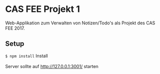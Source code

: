 # CAS FEE Projekt 1

Web-Applikation zum Verwalten von Notizen/Todo's als Projekt des CAS FEE 2017.


## Setup

`$ npm install` Install<br>
<br>
Server sollte auf http://127.0.0.1:3001/ starten
